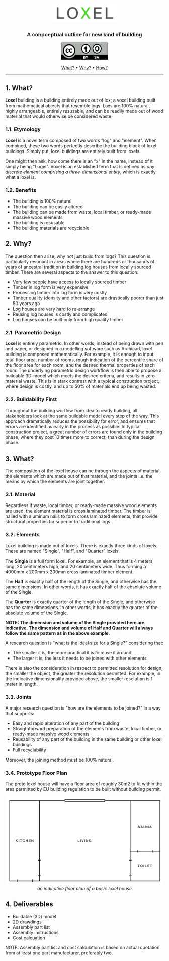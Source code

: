 <h1 align="center">
  <br>
  <a href="https://github.com/mikkokotila/loxel"><img src="https://raw.githubusercontent.com/mikkokotila/loxel/main/img/Loxel_logo.png" alt="Loxel" width="200"></a>
  <br>
</h1>

<h3 align="center">A conpceptual outline for new kind of building</h3>

<p align="center">
  
  <a href="https://mirrors.creativecommons.org/presskit/buttons/88x31/png/by-sa.png">
    <img width=150px src="https://raw.githubusercontent.com/eka-foundation/home/master/images/by-sa.png" alt="License">
  </a>

</p>

<p align="center">
  <a href="#what">What?</a> •
  <a href="#why">Why?</a> •
  <a href="#how">How?</a>
</p>
<hr>

## 1. What?

**Loxel** building is a building entirely made out of lox; a voxel building built from mathematical objects that resemble logs. Loxs are 100% natural, highly arrangeable, entirely resusable, and can be readily made out of wood material that would otherwise be considered waste.

### 1.1. Etymology

**Loxel** is a novel term composed of two words "log" and "element". When combined, these two words perfectly describe the building block of loxel buildings. Simply put, loxel buildings are entirely built from loxels. 

One might then ask, how come there is an "x" in the name, instead of it simply being "Logel". Voxel is an established term that is defined as _any discrete element comprising a three-dimensional entity_, which is exactly what a loxel is.

### 1.2. Benefits

- The building is 100% natural
- The building can be easily altered
- The building can be made from waste, local timber, or ready-made massive wood elements
- The building is resusable
- The building materials are recyclable

## 2. Why?

The question then arise, why not just build from logs? This question is particularly resonant in areas where there are hundreds or thousands of years of ancestral tradition in building log houses from locally sourced timber. There are several aspects to the answer to this question: 

- Very few people have access to locally sourced timber
- Timber in log form is very expensive
- Processing timber into log form is very costly
- Timber quality (density and other factors) are drastically poorer than just 50 years ago
- Log houses are very hard to re-arrange
- Reusing log houses is costly and complicated
- Log houses can be built only from high quality timber

### 2.1. Parametric Design

**Loxel** is entirely parametric. In other words, instead of being drawn with pen and paper, or designed in a modelling software such as Archicad, loxel building is composed mathematically. For example, it is enough to input total floor area, number of rooms, rough indication of the percentile share of the floor area for each room, and the desired thermal properties of each room. The underlying parametric design workflow is then able to propose a buildable 3D-model which meets the desired criteria, and results in zero material waste. This is in stark contrast with a typical construction project, where design is costly, and up to 50% of materials end up being wasted.

### 2.2. Buildability First

Throughout the building worflow from idea to ready building, all stakeholders look at the same buildable model every step of the way. This approach dramatically reduces the possibility for error, and ensures that errors are identified as early in the process as possible. In typical construction project, a great number of errors are found only in the building phase, where they cost 13 times more to correct, than during the design phase.

## 3. What?

The composition of the loxel house can be through the aspects of material, the elements which are made out of that material, and the joints i.e. the means by which the elements are joint together.

### 3.1. Material

Regardless if waste, local timber, or ready-made massive wood elements are used, the element material is cross laminated timber. The timber is nailed with aluminum nails to form cross laminated elements, that provide structural properties far superior to traditional logs.  

### 3.2. Elements

Loxel building is made out of loxels. There is exactly three kinds of loxels. These are named "Single", "Half", and "Quarter" loxels. 

The **Single** is a full form loxel. For example, an element that is 4 meters long, 20 centimeters high, and 20 centimeters wide. Thus forming a 4000mm x 200mm x 200mm cross laminated timber element. 

The **Half** is exactly half of the length of the Single, and otherwise has the same dimensions. In other words, it has exactly half of the absolute volume of the Single. 

The **Quarter** is exactly quarter of the length of the Single, and otherwise has the same dimensions. In other words, it has exactly the quarter of the absolute volume of the Single.

**NOTE: The dimension and volume of the Single provided here are indicative. The dimension and volume of Half and Quarter will always follow the same pattern as in the above example.**

A research question is "what is the ideal size for a Single?" considering that: 

- The smaller it is, the more practical it is to move it around
- The larger it is, the less it needs to be joined with other elements

There is also the consideration in respect to permitted resolution for design; the smaller the object, the greater the resolution permitted. For example, in the indicative dimensionality provided above, the smaller resolution is 1 meter in length.

### 3.3. Joints

A major research question is "how are the elements to be joined?" in a way that supports: 

- Easy and rapid alteration of any part of the building
- Straigthforward preparation of the elements from waste, local timber, or ready-made massive wood elements
- Reusability of any part of the building in the same building or other loxel buildings
- Full recyclability

Moreover, the joining method must be 100% natural. 

### 3.4. Prototype Floor Plan

The proto loxel house will have a floor area of roughly 30m2 to fit within the area permitted by EU building regulation to be built without building permit. 

<p align="center">
    <img width=500px src="https://raw.githubusercontent.com/mikkokotila/loxel/main/img/Loxel_proto_house.png" alt="License">
  <br> <i>an indicative floor plan of a basic loxel house</i>
</p>

## 4. Deliverables

- Buildable (3D) model
- 2D drawdings
- Assembly part list
- Assembly instructions
- Cost calcuation

NOTE: Assembly part list and cost calculation is based on actual quotation from at least one part manufacturer, preferably two. 
